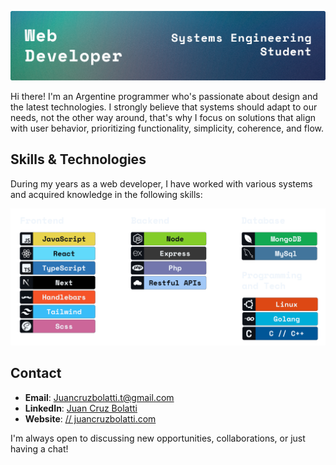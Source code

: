 ﻿
![Banner](./banner.png)

Hi there! I'm an Argentine programmer who's passionate about design and the latest technologies. I strongly believe that systems should adapt to our needs, not the other way around, that's why I focus on solutions that align with user behavior, prioritizing functionality, simplicity, coherence, and flow.

## Skills & Technologies
During my years as a web developer, I have worked with various systems and acquired knowledge in the following skills:

![Badges](./Badges.png) 

## Contact

- **Email**: [Juancruzbolatti.t@gmail.com](mailto:juancruzbolatti.t@gmail.com)
- **LinkedIn**: [Juan Cruz Bolatti](https://www.linkedin.com/in/juan-cruz-bolatti/?locale=en_US)
- **Website**: [// juancruzbolatti.com](https://juancruzbolatti.com)

I'm always open to discussing new opportunities, collaborations, or just having a chat!
